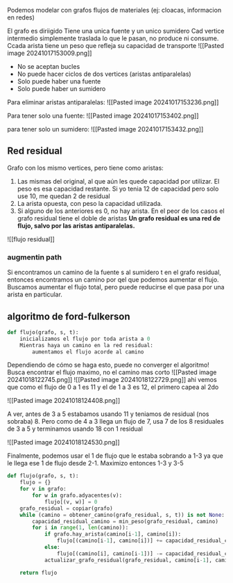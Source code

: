 Podemos modelar con grafos flujos de materiales (ej: cloacas, informacion en redes)

El grafo es diriigido 
Tiene una unica fuente y un unico sumidero 
Cad vertice intermedio simplemente traslada lo que le pasan, no produce ni consume. Ccada arista tiene un peso que refleja su capacidad de transporte
![[Pasted image 20241017153009.png]]


-  No se aceptan bucles
- No puede hacer ciclos de dos vertices (aristas antiparalelas)
- Solo puede haber una fuente
- Solo puede haber un sumidero

Para eliminar aristas antiparalelas: ![[Pasted image 20241017153236.png]]


Para tener solo una fuente:
![[Pasted image 20241017153402.png]]


para tener solo un sumidero: 
![[Pasted image 20241017153432.png]]



## Red residual 
Grafo con los mismo vertices, pero tiene como aristas: 
1. Las mismas del original, al que aún les quede capacidad por utilizar. El peso es esa capacidad restante. Si yo tenia 12 de capacidad pero solo use 10, me quedan 2 de residual
2. La arista opuesta, con peso la capacidad utilizada. 
3. Si alguno de los anteriores es 0, no hay arista.
En el peor de los casos el grafo residual tiene el doble de aristas
**Un grafo residual es una red de flujo, salvo por las aristas antiparalelas.**

![[flujo residual]]
### augmentin path 
Si encontramos un camino de la fuente s al sumidero t en el grafo residual, entonces encontramos un camino por qel que podemos aumentar el flujo.  
Buscamos aumentar el flujo total, pero puede reducirse el que pasa por una arista en particular. 


## algoritmo de ford-fulkerson 
```python 
def flujo(grafo, s, t):
	inicializamos el flujo por toda arista a 0
	Mientras haya un camino en la red residual:
		aumentamos el flujo acorde al camino

```

Dependiendo de cómo se haga esto, puede no converger el algoritmo!
Busca encontrar el flujo maximo, no el camino mas corto
![[Pasted image 20241018122745.png]]
![[Pasted image 20241018122729.png]]
ahi vemos que como el flujo de 0 a 1 es 11 y el de 1 a 3 es 12, el primero capea al 2do


![[Pasted image 20241018124408.png]]

A ver, antes de 3 a 5 estabamos usando 11 y teniamos de residual (nos sobraba) 8. Pero como de 4 a 3 llega un flujo de 7, usa 7 de los 8 residuales de 3 a 5 y terminamos usando 18 con 1 residual


![[Pasted image 20241018124530.png]]

Finalmente, podemos usar el 1 de flujo que le estaba sobrando a 1-3 ya que le llega ese 1 de flujo desde 2-1. Maximizo entonces 1-3 y 3-5


```python 
def flujo(grafo, s, t):
	flujo = {}
	for v in grafo:
		for w in grafo.adyacentes(v):
			flujo[(v, w)] = 0
	grafo_residual = copiar(grafo)
	while (camino = obtener_camino(grafo_residual, s, t)) is not None:
		capacidad_residual_camino = min_peso(grafo_residual, camino)
		for i in range(1, len(camino)):
			if grafo.hay_arista(camino[i-1], camino[i]):
				flujo[(camino[i-1], camino[i])] += capacidad_residual_camino
			else:
				flujo[(camino[i], camino[i-1])] -= capacidad_residual_camino
			actualizar_grafo_residual(grafo_residual, camino[i-1], camino[i], capacidad_residual_camino)

	return flujo

```